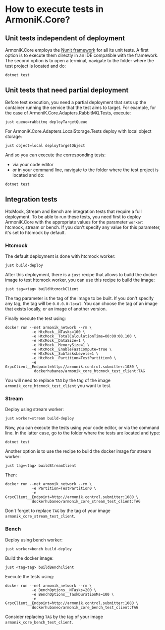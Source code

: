 
# How to execute tests in ArmoniK.Core?

## Unit tests independent of deployment

ArmoniK.Core employs the [Nunit framework](https://nunit.org/) for all its unit tests. A first option is to execute them directly in an IDE compatible with the framework. The second option is to open a terminal, navigate to the folder where the test project is located and do:

```shell
dotnet test
```

## Unit tests that need partial deployment

Before test execution, you need a partial deployment that sets up the container running the service that the test aims to target.
For example, for the case of ArmoniK.Core.Adapters.RabbitMQ.Tests, execute:

```shell
just queue=rabbitmq deployTargetQueue
```

For ArmoniK.Core.Adapters.LocalStorage.Tests deploy with local object storage:

```shell
just object=local deployTargetObject
```

And so you can execute the corresponding tests:

- via your code editor
- or in your command line, navigate to the folder where the test project is located and do:

```shell
dotnet test
```

## Integration tests

HtcMock, Stream and Bench are integration tests that require a full deployment. To be able to run these tests, you need first to deploy ArmoniK.Core with the appropriate values for the parameter `worker`: htcmock, stream or bench. If you don't specify any value for this parameter, it's set to htcmock by default.

### Htcmock

The default deployment is done with htcmock worker:

```shell
just build-deploy
```

After this deployment, there is a `just` recipe that allows to build the docker image to test htcmock worker, you can use this recipe to build the image:

```shell
just tag=<tag> buildHtcmockClient
```

The tag parameter is the tag of the image to be built. If you don't specify any tag, the tag will be `0.0.0.0-local`. You can choose the tag of an image that exists locally, or an image of another version.

Finally execute the test using:

```shell
docker run --net armonik_network --rm \
            -e HtcMock__NTasks=100 \
            -e HtcMock__TotalCalculationTime=00:00:00.100 \
            -e HtcMock__DataSize=1 \
            -e HtcMock__MemorySize=1 \
            -e HtcMock__EnableFastCompute=true \
            -e HtcMock__SubTasksLevels=1 \
            -e HtcMock__Partition=TestPartition0 \
            -e GrpcClient__Endpoint=http://armonik.control.submitter:1080 \
             dockerhubaneo/armonik_core_htcmock_test_client:TAG
```

You will need to replace `TAG` by the tag of the image `armonik_core_htcmock_test_client` you want to test.

### Stream

Deploy using stream worker:

```shell
just worker=stream build-deploy
```

Now, you can execute the tests using your code editor, or via the command line. In the latter case, go to the folder where the tests are located and type:

```shell
dotnet test
```

Another option is to use the recipe to build the docker image for stream worker:

```shell
just tag=<tag> buildStreamClient
```

Then:

```shell
docker run --net armonik_network --rm \
            -e Partition=TestPartition0 \
            -e GrpcClient__Endpoint=http://armonik.control.submitter:1080 \
            dockerhubaneo/armonik_core_stream_test_client:TAG
```

Don't forget to replace `TAG` by the tag of your image `armonik_core_stream_test_client`.

### Bench

Deploy using bench worker:

```shell
just worker=bench build-deploy
```

Build the docker image:

```shell
just <tag=tag> buildBenchClient
```

Execute the tests using:

```shell
docker run --net armonik_network --rm \
            -e BenchOptions__NTasks=200 \
            -e BenchOptions__TaskDurationMs=100 \
            -e GrpcClient__Endpoint=http://armonik.control.submitter:1080 \
            dockerhubaneo/armonik_core_bench_test_client:TAG
```

Consider replacing `TAG` by the tag of your image `armonik_core_bench_test_client`.
